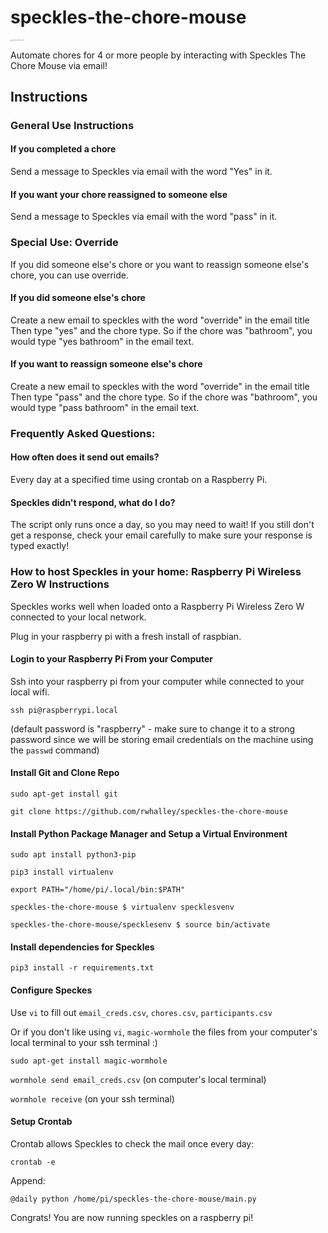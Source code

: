 # speckles-the-chore-mouse

<img src="/Users/richwhalley/Documents/GitHub/speckles-the-chore-mouse/img/Apodemus_sylvaticus_bosmuis.jpg" alt="Apodemus_sylvaticus_bosmuis" style="zoom:10%;" />

Automate chores for 4 or more people by interacting with Speckles The Chore Mouse via email!

## Instructions

### General Use Instructions
#### If you completed a chore
Send a message to Speckles via email with the word "Yes" in it.
#### If you want your chore reassigned to someone else
Send a message to Speckles via email with the word "pass" in it.

### Special Use: Override
If you did someone else's chore or you want to reassign someone else's chore, you can use override.
#### If you did someone else's chore
Create a new email to speckles with the word "override" in the email title
Then type "yes" and the chore type. So if the chore was "bathroom", you would type "yes bathroom" in the email text.
#### If you want to reassign someone else's chore
Create a new email to speckles with the word "override" in the email title
Then type "pass" and the chore type. So if the chore was "bathroom", you would type "pass bathroom" in the email text.

### Frequently Asked Questions:

#### How often does it send out emails?

Every day at a specified time using crontab on a Raspberry Pi.

#### Speckles didn't respond, what do I do?

The script only runs once a day, so you may need to wait! If you still don't get a response, check your email carefully to make sure your response is typed exactly!

### How to host Speckles in your home: Raspberry Pi Wireless Zero W Instructions

Speckles works well when loaded onto a Raspberry Pi Wireless Zero W connected to your local network.

Plug in your raspberry pi with a fresh install of raspbian.

#### Login to your Raspberry Pi From your Computer

Ssh into your raspberry pi from your computer while connected to your local wifi.

`ssh pi@raspberrypi.local`

(default password is "raspberry" - make sure to change it to a strong password since we will be storing email credentials on the machine using the `passwd` command)

#### Install Git and Clone Repo

`sudo apt-get install git`

`git clone https://github.com/rwhalley/speckles-the-chore-mouse`

#### Install Python Package Manager and Setup a Virtual Environment

`sudo apt install python3-pip`

`pip3 install virtualenv`

`export PATH="/home/pi/.local/bin:$PATH"`

`speckles-the-chore-mouse $ virtualenv specklesvenv`

`speckles-the-chore-mouse/specklesenv $ source bin/activate`

#### Install dependencies for Speckles

`pip3 install -r requirements.txt`

#### Configure Speckes

Use `vi` to fill out `email_creds.csv`, `chores.csv`, `participants.csv`

Or if you don't like using `vi`, `magic-wormhole` the files from your computer's local terminal to your ssh terminal :)

`sudo apt-get install magic-wormhole`

`wormhole send email_creds.csv` (on computer's local terminal)

`wormhole receive` (on your ssh terminal)

#### Setup Crontab 

Crontab allows Speckles to check the mail once every day:

`crontab -e`

Append:

`@daily python /home/pi/speckles-the-chore-mouse/main.py`

Congrats! You are now running speckles on a raspberry pi!

